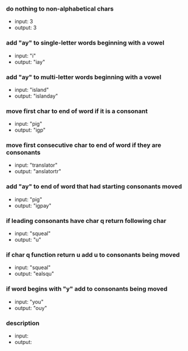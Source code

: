 ### do nothing to non-alphabetical chars
* input: 3
* output: 3

### add "ay" to single-letter words beginning with a vowel
* input: "i"
* output: "iay"

### add "ay" to multi-letter words beginning with a vowel
* input: "island"
* output: "islanday"

### move first char to end of word if it is a consonant
* input: "pig"
* output: "igp"

### move first consecutive char to end of word if they are consonants
* input: "translator"
* output: "anslatortr"

### add "ay" to end of word that had starting consonants moved
* input: "pig"
* output: "igpay"

### if leading consonants have char q return following char
* input: "squeal"
* output: "u"

### if char q function return u add u to consonants being moved
* input: "squeal"
* output: "ealsqu"

### if word begins with "y" add to consonants being moved
* input: "you"
* output: "ouy"



### description
* input:
* output:
